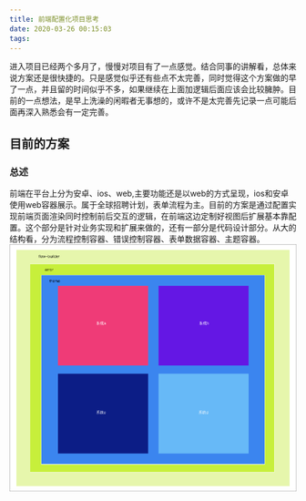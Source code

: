 ```yaml
---
title: 前端配置化项目思考
date: 2020-03-26 00:15:03
tags:
---
```

进入项目已经两个多月了，慢慢对项目有了一点感觉。结合同事的讲解看，总体来说方案还是很快捷的。只是感觉似乎还有些点不太完善，同时觉得这个方案做的早了一点，并且留的时间似乎不多，如果继续在上面加逻辑后面应该会比较臃肿。目前的一点想法，是早上洗澡的闲暇者无事想的，或许不是太完善先记录一点可能后面再深入熟悉会有一定完善。

## 目前的方案
### 总述
前端在平台上分为安卓、ios、web,主要功能还是以web的方式呈现，ios和安卓使用web容器展示。属于全球招聘计划，表单流程为主。目前的方案是通过配置实现前端页面渲染同时控制前后交互的逻辑，在前端这边定制好视图后扩展基本靠配置。这个部分是针对业务实现和扩展来做的，还有一部分是代码设计部分。从大的结构看，分为流程控制容器、错误控制容器、表单数据容器、主题容器。
![代码方案](/imgs/one.png?center)
